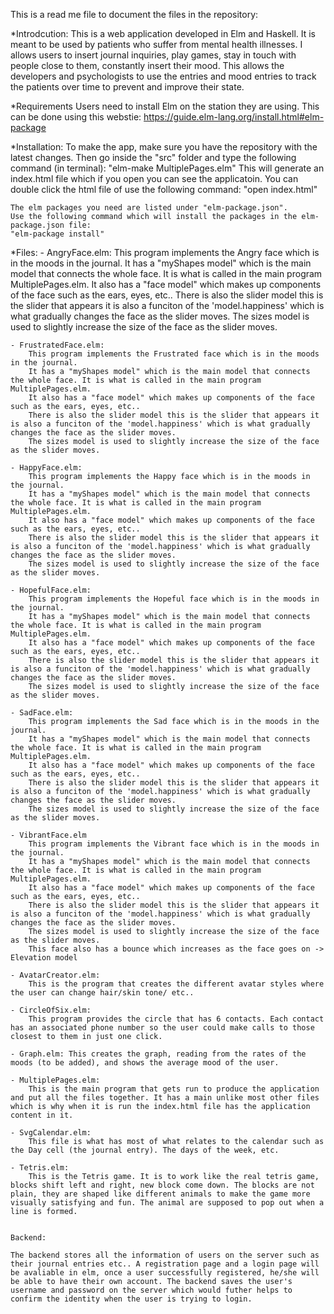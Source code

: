 This is a read me file to document the files in the repository:

*Introdcution:
	This is a web application developed in Elm and Haskell. It is meant to be used by patients who suffer from mental health illnesses. I allows users to insert journal inquiries, play games, stay in touch with people close to them, constantly insert their mood. This allows the developers and psychologists to use the entries and mood entries to track the patients over time to prevent and improve their state.

*Requirements 
	Users need to install Elm on the station they are using. This can be done using this webstie: 
	https://guide.elm-lang.org/install.html#elm-package

*Installation:
	To make the app, make sure you have the repository with the latest changes. Then go inside the "src" folder and type the following command (in terminal):
	"elm-make MultiplePages.elm"
	This will generate an index.html file which if you open you can see the applicatoin. You can double click the html file of use the following command:
	"open index.html"

	The elm packages you need are listed under "elm-package.json".
	Use the following command which will install the packages in the elm-package.json file:
	"elm-package install"

*Files:
	- AngryFace.elm:
		This program implements the Angry face which is in the moods in the journal. 
		It has a "myShapes model" which is the main model that connects the whole face. It is what is called in the main program MultiplePages.elm.
		It also has a "face model" which makes up components of the face such as the ears, eyes, etc..
		There is also the slider model this is the slider that appears it is also a funciton of the 'model.happiness' which is what gradually changes the face as the slider moves. 
		The sizes model is used to slightly increase the size of the face as the slider moves.

	- FrustratedFace.elm:
		This program implements the Frustrated face which is in the moods in the journal. 
		It has a "myShapes model" which is the main model that connects the whole face. It is what is called in the main program MultiplePages.elm.
		It also has a "face model" which makes up components of the face such as the ears, eyes, etc..
		There is also the slider model this is the slider that appears it is also a funciton of the 'model.happiness' which is what gradually changes the face as the slider moves. 
		The sizes model is used to slightly increase the size of the face as the slider moves.

	- HappyFace.elm:
		This program implements the Happy face which is in the moods in the journal. 
		It has a "myShapes model" which is the main model that connects the whole face. It is what is called in the main program MultiplePages.elm.
		It also has a "face model" which makes up components of the face such as the ears, eyes, etc..
		There is also the slider model this is the slider that appears it is also a funciton of the 'model.happiness' which is what gradually changes the face as the slider moves. 
		The sizes model is used to slightly increase the size of the face as the slider moves.

	- HopefulFace.elm:
		This program implements the Hopeful face which is in the moods in the journal. 
		It has a "myShapes model" which is the main model that connects the whole face. It is what is called in the main program MultiplePages.elm.
		It also has a "face model" which makes up components of the face such as the ears, eyes, etc..
		There is also the slider model this is the slider that appears it is also a funciton of the 'model.happiness' which is what gradually changes the face as the slider moves. 
		The sizes model is used to slightly increase the size of the face as the slider moves.

	- SadFace.elm:
		This program implements the Sad face which is in the moods in the journal. 
		It has a "myShapes model" which is the main model that connects the whole face. It is what is called in the main program MultiplePages.elm.
		It also has a "face model" which makes up components of the face such as the ears, eyes, etc..
		There is also the slider model this is the slider that appears it is also a funciton of the 'model.happiness' which is what gradually changes the face as the slider moves. 
		The sizes model is used to slightly increase the size of the face as the slider moves.

	- VibrantFace.elm
		This program implements the Vibrant face which is in the moods in the journal. 
		It has a "myShapes model" which is the main model that connects the whole face. It is what is called in the main program MultiplePages.elm.
		It also has a "face model" which makes up components of the face such as the ears, eyes, etc..
		There is also the slider model this is the slider that appears it is also a funciton of the 'model.happiness' which is what gradually changes the face as the slider moves. 
		The sizes model is used to slightly increase the size of the face as the slider moves.
		This face also has a bounce which increases as the face goes on -> Elevation model		

	- AvatarCreator.elm:
		This is the program that creates the different avatar styles where the user can change hair/skin tone/ etc..

	- CircleOfSix.elm:
		This program provides the circle that has 6 contacts. Each contact has an associated phone number so the user could make calls to those closest to them in just one click.

	- Graph.elm: This creates the graph, reading from the rates of the moods (to be added), and shows the average mood of the user.

	- MultiplePages.elm:
		This is the main program that gets run to produce the application and put all the files together. It has a main unlike most other files which is why when it is run the index.html file has the application content in it.

	- SvgCalendar.elm:
		This file is what has most of what relates to the calendar such as the Day cell (the journal entry). The days of the week, etc.

	- Tetris.elm:
		This is the Tetris game. It is to work like the real tetris game, blocks shift left and right, new block come down. The blocks are not plain, they are shaped like different animals to make the game more visually satisfying and fun. The animal are supposed to pop out when a line is formed.

		
	Backend:

    The backend stores all the information of users on the server such as their journal entries etc.. A registration page and a login page will be avaliable in elm, once a user successfully registered, he/she will be able to have their own account. The backend saves the user's username and password on the server which would futher helps to confirm the identity when the user is trying to login.
